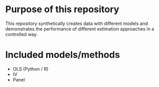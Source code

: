 # Purpose of this repository

This repository synthetically creates data with different models and demonstrates the performance of different estimation approaches in a controlled way.

# Included models/methods

- OLS (Python / R)
- IV
- Panel